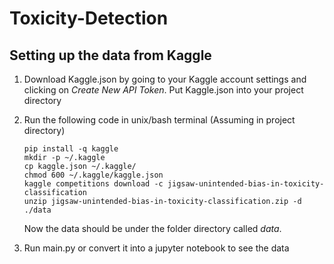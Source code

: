 # Toxicity-Detection

## Setting up the data from Kaggle

1. Download Kaggle.json by going to your Kaggle account settings and clicking on *Create New API Token*.
    Put Kaggle.json into your project directory

2. Run the following code in unix/bash terminal (Assuming in project directory)
    ```console
    pip install -q kaggle 
    mkdir -p ~/.kaggle
    cp kaggle.json ~/.kaggle/
    chmod 600 ~/.kaggle/kaggle.json
    kaggle competitions download -c jigsaw-unintended-bias-in-toxicity-classification
    unzip jigsaw-unintended-bias-in-toxicity-classification.zip -d ./data
    ```
    Now the data should be under the folder directory called *data*.
    
3. Run main.py or convert it into a jupyter notebook to see the data
   
